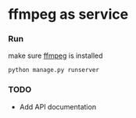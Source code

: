 # ffmpeg as service

### Run
make sure [ffmpeg](https://ffmpeg.org/) is installed
```shell
python manage.py runserver
```

### TODO
* Add API documentation
